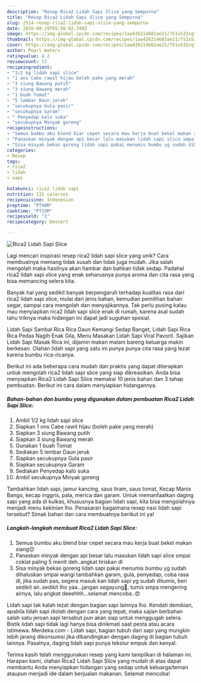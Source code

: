 ```yaml
---
description: "Resep Rica2 Lidah Sapi Slice yang Sempurna"
title: "Resep Rica2 Lidah Sapi Slice yang Sempurna"
slug: 2514-resep-rica2-lidah-sapi-slice-yang-sempurna
date: 2020-08-29T05:50:02.749Z
image: https://img-global.cpcdn.com/recipes/1aa426214682ae21/751x532cq70/rica2-lidah-sapi-slice-foto-resep-utama.jpg
thumbnail: https://img-global.cpcdn.com/recipes/1aa426214682ae21/751x532cq70/rica2-lidah-sapi-slice-foto-resep-utama.jpg
cover: https://img-global.cpcdn.com/recipes/1aa426214682ae21/751x532cq70/rica2-lidah-sapi-slice-foto-resep-utama.jpg
author: Pearl Waters
ratingvalue: 4.2
reviewcount: 13
recipeingredient:
- "1/2 kg lidah sapi slice"
- "1 ons Cabe rawit hijau boleh pake yang merah"
- "3 siung Bawang putih"
- "3 siung Bawang merah"
- "1 buah Tomat"
- "5 lembar Daun jeruk"
- "secukupnya Gula pasir"
- "secukupnya Garam"
- " Penyedap kalo suka"
- "secukupnya Minyak goreng"
recipeinstructions:
- "Semua bumbu aku blend biar cepet secara mau kerja buat bekel makan siang😊"
- "Panaskan minyak dengan api besar lalu masukan lidah sapi slice smpai coklat paling 5 menit deh..angkat tiriskan dl"
- "Sisa minyak bekas goreng lidah sapi pakai menumis bumbu yg sudah dihaluskan smpai wangi tambahkan garam, gula, penyedap, coba rasa dl, jika sudah pas, segera masuk kan lidah sapi yg sudah ditumis, beri sedikit air..sedikit lho yaa...jangan segayung🤣, tumis smpa mengering airnya, lalu angkat deeehhh...selamat mencoba..😍"
categories:
- Resep
tags:
- rica2
- lidah
- sapi

katakunci: rica2 lidah sapi 
nutrition: 131 calories
recipecuisine: Indonesian
preptime: "PT40M"
cooktime: "PT33M"
recipeyield: "1"
recipecategory: Dessert

---
```



![Rica2 Lidah Sapi Slice](https://img-global.cpcdn.com/recipes/1aa426214682ae21/751x532cq70/rica2-lidah-sapi-slice-foto-resep-utama.jpg)

Lagi mencari inspirasi resep rica2 lidah sapi slice yang unik? Cara membuatnya memang tidak susah dan tidak juga mudah. Jika salah mengolah maka hasilnya akan hambar dan bahkan tidak sedap. Padahal rica2 lidah sapi slice yang enak seharusnya punya aroma dan cita rasa yang bisa memancing selera kita.

Banyak hal yang sedikit banyak berpengaruh terhadap kualitas rasa dari rica2 lidah sapi slice, mulai dari jenis bahan, kemudian pemilihan bahan segar, sampai cara mengolah dan menyajikannya. Tak perlu pusing kalau mau menyiapkan rica2 lidah sapi slice enak di rumah, karena asal sudah tahu triknya maka hidangan ini dapat jadi suguhan spesial.

Lidah Sapi Sambal Rica Rica Daun Kemangi Sedap Banget, Lidah Sapi Rica Rica Pedas Nagih Enak Gila, Menu Masakan Lidah Sapi Viral Pavorit. Sajikan Lidah Sapi Masak Rica ini, dijamin makan malam bareng keluarga makin berkesan. Olahan lidah sapi yang satu ini punya punya cita rasa yang lezat karena bumbu rica-ricanya.


Berikut ini ada beberapa cara mudah dan praktis yang dapat diterapkan untuk mengolah rica2 lidah sapi slice yang siap dikreasikan. Anda bisa menyiapkan Rica2 Lidah Sapi Slice memakai 10 jenis bahan dan 3 tahap pembuatan. Berikut ini cara dalam menyiapkan hidangannya.

<!--inarticleads1-->

##### Bahan-bahan dan bumbu yang digunakan dalam pembuatan Rica2 Lidah Sapi Slice:

1. Ambil 1/2 kg lidah sapi slice
1. Siapkan 1 ons Cabe rawit hijau (boleh pake yang merah)
1. Siapkan 3 siung Bawang putih
1. Siapkan 3 siung Bawang merah
1. Gunakan 1 buah Tomat
1. Sediakan 5 lembar Daun jeruk
1. Siapkan secukupnya Gula pasir
1. Siapkan secukupnya Garam
1. Sediakan  Penyedap kalo suka
1. Ambil secukupnya Minyak goreng


Tambahkan lidah sapi, jamur kancing, saus tiram, saus tomat, Kecap Manis Bango, kecap inggris, pala, merica dan garam. Untuk memanfaatkan daging sapi yang ada di kulkas, khususnya bagian lidah sapi, kita bisa mengolahnya menjadi menu kekinian lho. Penasaran bagaimana resep nasi lidah sapi tersebut? Simak bahan dan cara membuatnya berikut ini ya! 

<!--inarticleads2-->

##### Langkah-langkah membuat Rica2 Lidah Sapi Slice:

1. Semua bumbu aku blend biar cepet secara mau kerja buat bekel makan siang😊
1. Panaskan minyak dengan api besar lalu masukan lidah sapi slice smpai coklat paling 5 menit deh..angkat tiriskan dl
1. Sisa minyak bekas goreng lidah sapi pakai menumis bumbu yg sudah dihaluskan smpai wangi tambahkan garam, gula, penyedap, coba rasa dl, jika sudah pas, segera masuk kan lidah sapi yg sudah ditumis, beri sedikit air..sedikit lho yaa...jangan segayung🤣, tumis smpa mengering airnya, lalu angkat deeehhh...selamat mencoba..😍


Lidah sapi tak kalah lezat dengan bagian sapi lainnya lho. Kendati demikian, apabila lidah sapi diolah dengan cara yang tepat, maka sajian berbahan salah satu jeroan sapi tersebut pun akan siap untuk menggugah selera. Bistik lidah sapi tidak lagi hanya bisa dinikmati saat pesta atau acara istimewa. Merdeka.com - Lidah sapi, bagian tubuh dari sapi yang mungkin lebih jarang dikonsumsi jika dibandingkan dengan daging di bagian tubuh lainnya. Pasalnya, daging lidah sapi punya tekstur empuk dan kenyal. 

Terima kasih telah menggunakan resep yang kami tampilkan di halaman ini. Harapan kami, olahan Rica2 Lidah Sapi Slice yang mudah di atas dapat membantu Anda menyiapkan hidangan yang sedap untuk keluarga/teman ataupun menjadi ide dalam berjualan makanan. Selamat mencoba!
